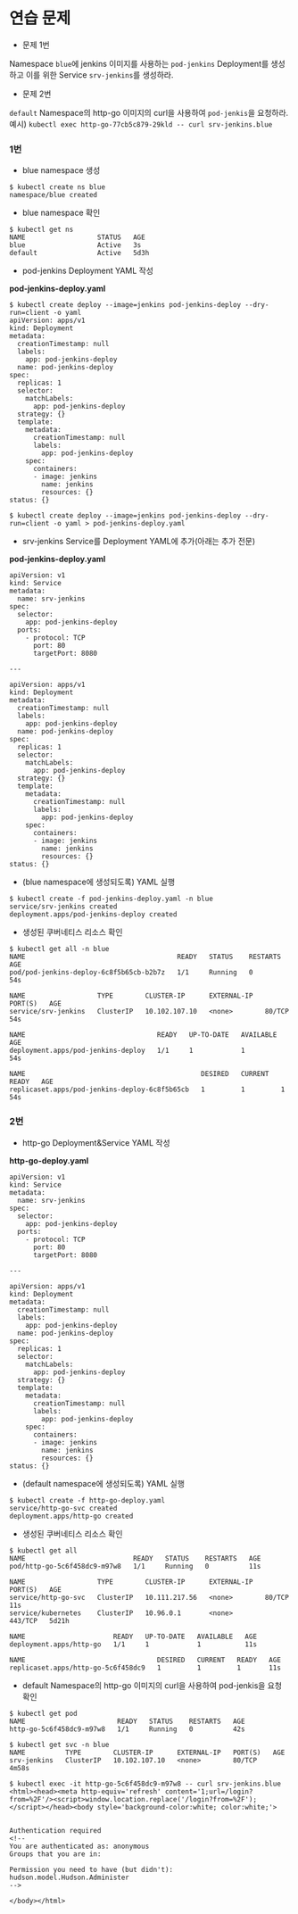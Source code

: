 # 연습 문제

* 문제 1번

Namespace `blue`에 jenkins 이미지를 사용하는 `pod-jenkins` Deployment를 생성하고 이를 위한 Service `srv-jenkins`를 생성하라.

* 문제 2번

`default` Namespace의 http-go 이미지의 curl을 사용하여 `pod-jenkis`을 요청하라.
예시) `kubectl exec http-go-77cb5c879-29kld -- curl srv-jenkins.blue`

### 1번

* blue namespace 생성
```
$ kubectl create ns blue
namespace/blue created
```

* blue namespace 확인
```
$ kubectl get ns
NAME                  STATUS   AGE
blue                  Active   3s
default               Active   5d3h
```

* pod-jenkins Deployment YAML 작성

**pod-jenkins-deploy.yaml**
```
$ kubectl create deploy --image=jenkins pod-jenkins-deploy --dry-run=client -o yaml
apiVersion: apps/v1
kind: Deployment
metadata:
  creationTimestamp: null
  labels:
    app: pod-jenkins-deploy
  name: pod-jenkins-deploy
spec:
  replicas: 1
  selector:
    matchLabels:
      app: pod-jenkins-deploy
  strategy: {}
  template:
    metadata:
      creationTimestamp: null
      labels:
        app: pod-jenkins-deploy
    spec:
      containers:
      - image: jenkins
        name: jenkins
        resources: {}
status: {}

$ kubectl create deploy --image=jenkins pod-jenkins-deploy --dry-run=client -o yaml > pod-jenkins-deploy.yaml
```

* srv-jenkins Service를 Deployment YAML에 추가(아래는 추가 전문)

**pod-jenkins-deploy.yaml**
```
apiVersion: v1
kind: Service
metadata:
  name: srv-jenkins
spec:
  selector:
    app: pod-jenkins-deploy
  ports:
    - protocol: TCP
      port: 80
      targetPort: 8080

---

apiVersion: apps/v1
kind: Deployment
metadata:
  creationTimestamp: null
  labels:
    app: pod-jenkins-deploy
  name: pod-jenkins-deploy
spec:
  replicas: 1
  selector:
    matchLabels:
      app: pod-jenkins-deploy
  strategy: {}
  template:
    metadata:
      creationTimestamp: null
      labels:
        app: pod-jenkins-deploy
    spec:
      containers:
      - image: jenkins
        name: jenkins
        resources: {}
status: {}
```

* (blue namespace에 생성되도록) YAML 실행
```
$ kubectl create -f pod-jenkins-deploy.yaml -n blue
service/srv-jenkins created
deployment.apps/pod-jenkins-deploy created
```

* 생성된 쿠버네티스 리소스 확인
```
$ kubectl get all -n blue
NAME                                      READY   STATUS    RESTARTS   AGE
pod/pod-jenkins-deploy-6c8f5b65cb-b2b7z   1/1     Running   0          54s

NAME                  TYPE        CLUSTER-IP      EXTERNAL-IP   PORT(S)   AGE
service/srv-jenkins   ClusterIP   10.102.107.10   <none>        80/TCP    54s

NAME                                 READY   UP-TO-DATE   AVAILABLE   AGE
deployment.apps/pod-jenkins-deploy   1/1     1            1           54s

NAME                                            DESIRED   CURRENT   READY   AGE
replicaset.apps/pod-jenkins-deploy-6c8f5b65cb   1         1         1       54s
```

### 2번

* http-go Deployment&Service YAML 작성

**http-go-deploy.yaml**
```
apiVersion: v1
kind: Service
metadata:
  name: srv-jenkins
spec:
  selector:
    app: pod-jenkins-deploy
  ports:
    - protocol: TCP
      port: 80
      targetPort: 8080

---
  
apiVersion: apps/v1
kind: Deployment
metadata:
  creationTimestamp: null
  labels:
    app: pod-jenkins-deploy
  name: pod-jenkins-deploy
spec:
  replicas: 1
  selector:
    matchLabels:
      app: pod-jenkins-deploy
  strategy: {}
  template:
    metadata:
      creationTimestamp: null
      labels:
        app: pod-jenkins-deploy
    spec:
      containers:
      - image: jenkins
        name: jenkins
        resources: {}
status: {}
```

* (default namespace에 생성되도록) YAML 실행
```
$ kubectl create -f http-go-deploy.yaml
service/http-go-svc created
deployment.apps/http-go created
```

* 생성된 쿠버네티스 리소스 확인
```
$ kubectl get all
NAME                           READY   STATUS    RESTARTS   AGE
pod/http-go-5c6f458dc9-m97w8   1/1     Running   0          11s

NAME                  TYPE        CLUSTER-IP      EXTERNAL-IP   PORT(S)   AGE
service/http-go-svc   ClusterIP   10.111.217.56   <none>        80/TCP    11s
service/kubernetes    ClusterIP   10.96.0.1       <none>        443/TCP   5d21h

NAME                      READY   UP-TO-DATE   AVAILABLE   AGE
deployment.apps/http-go   1/1     1            1           11s

NAME                                 DESIRED   CURRENT   READY   AGE
replicaset.apps/http-go-5c6f458dc9   1         1         1       11s
```

* default Namespace의 http-go 이미지의 curl을 사용하여 pod-jenkis을 요청 확인
```
$ kubectl get pod
NAME                       READY   STATUS    RESTARTS   AGE
http-go-5c6f458dc9-m97w8   1/1     Running   0          42s

$ kubectl get svc -n blue
NAME          TYPE        CLUSTER-IP      EXTERNAL-IP   PORT(S)   AGE
srv-jenkins   ClusterIP   10.102.107.10   <none>        80/TCP    4m58s

$ kubectl exec -it http-go-5c6f458dc9-m97w8 -- curl srv-jenkins.blue
<html><head><meta http-equiv='refresh' content='1;url=/login?from=%2F'/><script>window.location.replace('/login?from=%2F');</script></head><body style='background-color:white; color:white;'>


Authentication required
<!--
You are authenticated as: anonymous
Groups that you are in:

Permission you need to have (but didn't): hudson.model.Hudson.Administer
-->

</body></html>
```